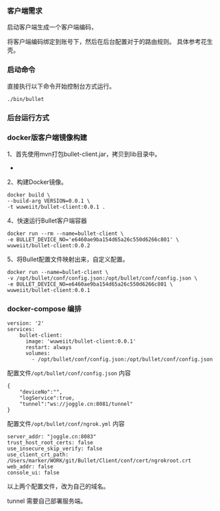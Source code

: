 
### 客户端需求

启动客户端生成一个客户端编码，


将客户端编码绑定到账号下，然后在后台配置对于的路由规则。
具体参考花生壳。


### 启动命令

直接执行以下命令开始控制台方式运行。

```
./bin/bullet
```


### 后台运行方式


### docker版客户端镜像构建

1、首先使用mvn打包bullet-client.jar，拷贝到lib目录中。

-

2、构建Docker镜像。
```
docker build \
--build-arg VERSION=0.0.1 \
-t wuweiit/bullet-client:0.0.1 .
```

4、快速运行Bullet客户端容器

```
docker run --rm --name=bullet-client \
-e BULLET_DEVICE_NO='e6460ae9ba154d65a26c550d6266c801' \
wuweiit/bullet-client:0.0.2
```

5、将Bullet配置文件映射出来，自定义配置。


```
docker run --name=bullet-client \
-v /opt/bullet/conf/config.json:/opt/bullet/conf/config.json \
-e BULLET_DEVICE_NO=e6460ae9ba154d65a26c550d6266c801 \
wuweiit/bullet-client:0.0.1
```


### docker-compose 编排

```
version: '2'
services:
    bullet-client:
      image: 'wuweiit/bullet-client:0.0.1'
      restart: always
      volumes:
        - /opt/bullet/conf/config.json:/opt/bullet/conf/config.json

```

配置文件`/opt/bullet/conf/config.json` 内容
```
{
	"deviceNo":"",
	"logService":true,
	"tunnel":"ws://joggle.cn:8081/tunnel"
}
```

配置文件`/opt/bullet/conf/ngrok.yml` 内容
```
server_addr: "joggle.cn:8083"
trust_host_root_certs: false
use_insecure_skip_verify: false
use_client_crt_path: /Users/marker/WORK/git/Bullet/Client/conf/cert/ngrokroot.crt
web_addr: false
console_ui: false

```
以上两个配置文件，改为自己的域名。

tunnel 需要自己部署服务端。



